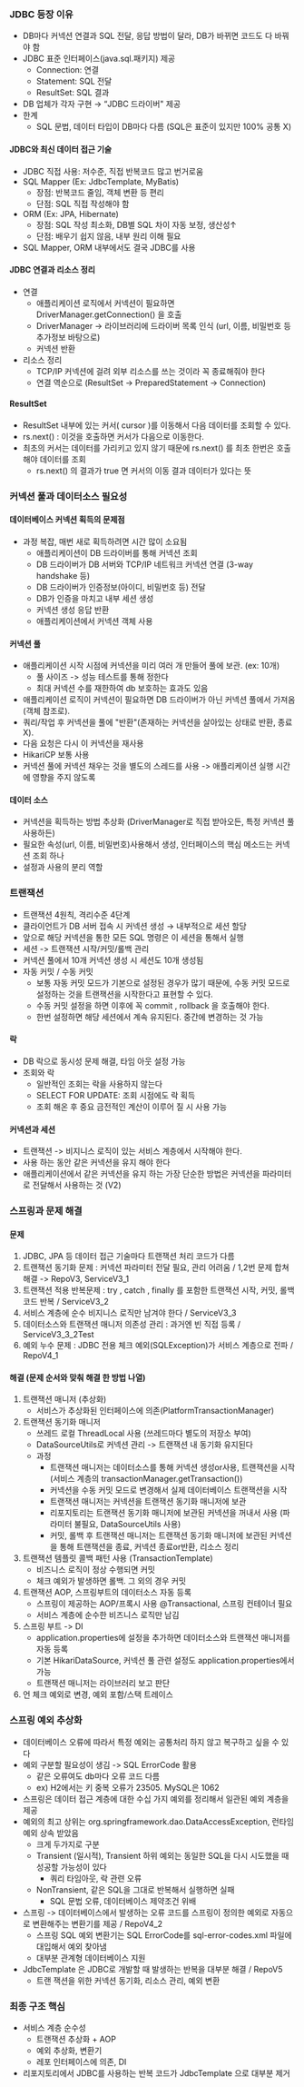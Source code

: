 ### JDBC 등장 이유
- DB마다 커넥션 연결과 SQL 전달, 응답 방법이 달라, DB가 바뀌면 코드도 다 바꿔야 함
- JDBC 표준 인터페이스(java.sql.패키지) 제공 
  - Connection: 연결 
  - Statement: SQL 전달 
  - ResultSet: SQL 결과 
- DB 업체가 각자 구현 → “JDBC 드라이버" 제공
- 한계
  - SQL 문법, 데이터 타입이 DB마다 다름 (SQL은 표준이 있지만 100% 공통 X)

#### JDBC와 최신 데이터 접근 기술
- JDBC 직접 사용: 저수준, 직접 반복코드 많고 번거로움 
- SQL Mapper (Ex: JdbcTemplate, MyBatis)
  - 장점: 반복코드 줄임, 객체 변환 등 편리 
  - 단점: SQL 직접 작성해야 함 
- ORM (Ex: JPA, Hibernate)
  - 장점: SQL 작성 최소화, DB별 SQL 차이 자동 보정, 생산성↑ 
  - 단점: 배우기 쉽지 않음, 내부 원리 이해 필요
- SQL Mapper, ORM 내부에서도 결국 JDBC를 사용

#### JDBC 연결과 리소스 정리
- 연결
  - 애플리케이션 로직에서 커넥션이 필요하면 DriverManager.getConnection() 을 호출
  - DriverManager -> 라이브러리에 드라이버 목록 인식 (url, 이름, 비밀번호 등 추가정보 바탕으로)
  - 커넥션 반환
- 리소스 정리
  - TCP/IP 커넥션에 걸려 외부 리소스를 쓰는 것이라 꼭 종료해줘야 한다
  - 연결 역순으로 (ResultSet -> PreparedStatement -> Connection)

#### ResultSet
- ResultSet 내부에 있는 커서( cursor )를 이동해서 다음 데이터를 조회할 수 있다. 
- rs.next() : 이것을 호출하면 커서가 다음으로 이동한다.
- 최초의 커서는 데이터를 가리키고 있지 않기 때문에 rs.next() 를 최초 한번은 호출해야 데이터를 조회  
  - rs.next() 의 결과가 true 면 커서의 이동 결과 데이터가 있다는 뜻

### 커넥션 풀과 데이터소스 필요성

#### 데이터베이스 커넥션 획득의 문제점
- 과정 복잡, 매번 새로 획득하려면 시간 많이 소요됨
  - 애플리케이션이 DB 드라이버를 통해 커넥션 조회 
  - DB 드라이버가 DB 서버와 TCP/IP 네트워크 커넥션 연결 (3-way handshake 등)
  - DB 드라이버가 인증정보(아이디, 비밀번호 등) 전달 
  - DB가 인증을 마치고 내부 세션 생성 
  - 커넥션 생성 응답 반환 
  - 애플리케이션에서 커넥션 객체 사용

#### 커넥션 풀
- 애플리케이션 시작 시점에 커넥션을 미리 여러 개 만들어 풀에 보관. (ex: 10개)
  - 풀 사이즈 -> 성능 테스트를 통해 정한다
  - 최대 커넥션 수를 재한하여 db 보호하는 효과도 있음
- 애플리케이션 로직이 커넥션이 필요하면 DB 드라이버가 아닌 커넥션 풀에서 가져옴 (객체 참조로). 
- 쿼리/작업 후 커넥션을 풀에 "반환"(존재하는 커넥션을 살아있는 상태로 반환, 종료X). 
- 다음 요청은 다시 이 커넥션을 재사용
- HikariCP 보통 사용
- 커넥션 풀에 커넥션 채우는 것을 별도의 스레드를 사용 -> 애플리케이션 실행 시간에 영향을 주지 않도록

#### 데이터 소스
- 커넥션을 획득하는 방법 추상화 (DriverManager로 직접 받아오든, 특정 커넥션 풀 사용하든)
- 필요한 속성(url, 이름, 비밀번호)사용해서 생성, 인터페이스의 핵심 메소드는 커넥션 조회 하나
- 설정과 사용의 분리 역할

### 트랜잭션
- 트랜잭션 4원칙, 격리수준 4단계
- 클라이언트가 DB 서버 접속 시 커넥션 생성 → 내부적으로 세션 할당 
- 앞으로 해당 커넥션을 통한 모든 SQL 명령은 이 세션을 통해서 실행 
- 세션 -> 트랜잭션 시작/커밋/롤백 관리
- 커넥션 풀에서 10개 커넥션 생성 시 세션도 10개 생성됨
- 자동 커밋 / 수동 커밋
  - 보통 자동 커밋 모드가 기본으로 설정된 경우가 많기 때문에, 수동 커밋 모드로 설정하는 것을 트랜잭션을 시작한다고 표현할 수 있다.
  - 수동 커밋 설정을 하면 이후에 꼭 commit , rollback 을 호출해야 한다.
  - 한번 설정하면 해당 세션에서 계속 유지된다. 중간에 변경하는 것 가능 

#### 락
- DB 락으로 동시성 문제 해결, 타임 아웃 설정 가능
- 조회와 락
  - 일반적인 조회는 락을 사용하지 않는다
  - SELECT FOR UPDATE: 조회 시점에도 락 획득
  - 조회 해온 후 중요 금전적인 계산이 이루어 질 시 사용 가능

#### 커넥션과 세션
- 트랜잭션 -> 비지니스 로직이 있는 서비스 계층에서 시작해야 한다.
- 사용 하는 동안 같은 커넥션을 유지 해야 한다
- 애플리케이션에서 같은 커넥션을 유지 하는 가장 단순한 방법은 커넥션을 파라미터로 전달해서 사용하는 것 (V2)


### 스프링과 문제 해결

#### 문제
1. JDBC, JPA 등 데이터 접근 기술마다 트랜잭션 처리 코드가 다름
2. 트랜잭션 동기화 문제 : 커넥션 파라미터 전달 필요, 관리 어려움 / 1,2번 문제 합쳐 해결 -> RepoV3, ServiceV3_1
3. 트랜잭션 적용 반복문제 : try , catch , finally 를 포함한 트랜잭션 시작, 커밋, 롤백 코드 반복 / ServiceV3_2
4. 서비스 계층에 순수 비지니스 로직만 남겨야 한다 / ServiceV3_3
5. 데이터소스와 트랜잭션 매니저 의존성 관리 : 과거엔 빈 직접 등록 / ServiceV3_3_2Test
6. 예외 누수 문제 : JDBC 전용 체크 예외(SQLException)가 서비스 계층으로 전파 / RepoV4_1

#### 해결 (문제 순서와 맞춰 해결 한 방법 나열)
1. 트랜잭션 매니저 (추상화) 
   - 서비스가 추상화된 인터페이스에 의존(PlatformTransactionManager)
2. 트랜잭션 동기화 매니저
   - 쓰레드 로컬 ThreadLocal 사용 (쓰레드마다 별도의 저장소 부여)
   - DataSourceUtils로 커넥션 관리 -> 트랜잭션 내 동기화 유지된다
   - 과정
     - 트랜잭션 매니저는 데이터소스를 통해 커넥션 생성or사용, 트랜잭션을 시작 (서비스 계층의 transactionManager.getTransaction())
     - 커넥션을 수동 커밋 모드로 변경해서 실제 데이터베이스 트랜잭션을 시작
     - 트랜잭션 매니저는 커넥션을 트랜잭션 동기화 매니저에 보관
     - 리포지토리는 트랜잭션 동기화 매니저에 보관된 커넥션을 꺼내서 사용 (파라미터 불필요, DataSourceUtils 사용)
     - 커밋, 롤백 후 트랜잭션 매니저는 트랜잭션 동기화 매니저에 보관된 커넥션을 통해 트랜잭션을 종료, 커넥션 종료or반환, 리소스 정리
3. 트랜잭션 템플릿 콜백 패턴 사용 (TransactionTemplate)
   - 비즈니스 로직이 정상 수행되면 커밋
   - 체크 예외가 발생하면 롤백. 그 외의 경우 커밋
4. 트랜잭션 AOP, 스프링부트의 데이터소스 자동 등록
   - 스프링이 제공하는 AOP/프록시 사용 @Transactional, 스프링 컨테이너 필요
   - 서비스 계층에 순수한 비즈니스 로직만 남김
5. 스프링 부트 -> DI
   - application.properties에 설정을 추가하면 데이터소스와 트랜잭션 매니저를 자동 등록
   - 기본 HikariDataSource, 커넥션 풀 관련 설정도 application.properties에서 가능
   - 트랜잭션 매니저는 라이브러리 보고 판단
6. 언 체크 예외로 변경, 예외 포함/스택 트레이스

### 스프링 예외 추상화
- 데이터베이스 오류에 따라서 특정 예외는 공통처리 하지 않고 복구하고 싶을 수 있다
- 예외 구분할 필요성이 생김 -> SQL ErrorCode 활용
  - 같은 오류여도 db마다 오류 코드 다름
  - ex) H2에서는 키 중복 오류가 23505. MySQL은 1062
- 스프링은 데이터 접근 계층에 대한 수십 가지 예외를 정리해서 일관된 예외 계층을 제공
- 예외의 최고 상위는 org.springframework.dao.DataAccessException, 런타임 예외 상속 받았음
  - 크게 두가지로 구분
  - Transient (일시적), Transient 하위 예외는 동일한 SQL을 다시 시도했을 때 성공할 가능성이 있다
    - 쿼리 타임아웃, 락 관련 오류
  - NonTransient, 같은 SQL을 그대로 반복해서 실행하면 실패
    - SQL 문법 오류, 데이터베이스 제약조건 위배
- 스프링 -> 데이터베이스에서 발생하는 오류 코드를 스프링이 정의한 예외로 자동으로 변환해주는 변환기를 제공 / RepoV4_2
  - 스프링 SQL 예외 변환기는 SQL ErrorCode를 sql-error-codes.xml 파일에 대입해서 예외 찾아냄
  - 대부분 관계형 데이터베이스 지원
- JdbcTemplate 은 JDBC로 개발할 때 발생하는 반복을 대부분 해결 / RepoV5
  -  트랜 잭션을 위한 커넥션 동기화, 리소스 관리, 예외 변환

### 최종 구조 핵심
- 서비스 계층 순수성
  - 트랜잭션 추상화 + AOP
  - 예외 추상화, 변환기
  - 레포 인터페이스에 의존, DI
- 리포지토리에서 JDBC를 사용하는 반복 코드가 JdbcTemplate 으로 대부분 제거